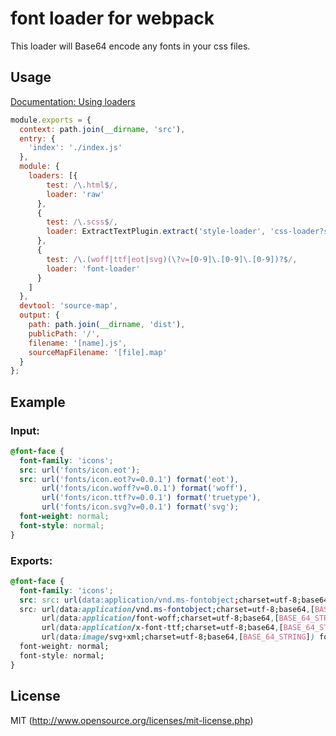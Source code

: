 # font loader for webpack
This loader will Base64 encode any fonts in your css files.

## Usage

[Documentation: Using loaders](http://webpack.github.io/docs/using-loaders.html)

```js
module.exports = {
  context: path.join(__dirname, 'src'),
  entry: {
    'index': './index.js'
  },
  module: {
    loaders: [{
        test: /\.html$/,
        loader: 'raw'
      },
      {
        test: /\.scss$/,
        loader: ExtractTextPlugin.extract('style-loader', 'css-loader?sourceMap!autoprefixer-loader!sass-loader?sourceMap')
      },
      {
        test: /\.(woff|ttf|eot|svg)(\?v=[0-9]\.[0-9]\.[0-9])?$/,
        loader: 'font-loader'
      }
    ]
  },
  devtool: 'source-map',
  output: {
    path: path.join(__dirname, 'dist'),
    publicPath: '/',
    filename: '[name].js',
    sourceMapFilename: '[file].map'
  }
};
```

## Example
### Input:

```css
@font-face {
  font-family: 'icons';
  src: url('fonts/icon.eot');
  src: url('fonts/icon.eot?v=0.0.1') format('eot'),
       url('fonts/icon.woff?v=0.0.1') format('woff'),
       url('fonts/icon.ttf?v=0.0.1') format('truetype'),
       url('fonts/icon.svg?v=0.0.1') format('svg');
  font-weight: normal;
  font-style: normal;
}
```

### Exports:

```css
@font-face {
  font-family: 'icons';
  src: src: url(data:application/vnd.ms-fontobject;charset=utf-8;base64,[BASE_64_STRING]);
  src: url(data:application/vnd.ms-fontobject;charset=utf-8;base64,[BASE_64_STRING]) format('eot'),
       url(data:application/font-woff;charset=utf-8;base64,[BASE_64_STRING]) format('woff'),
       url(data:application/x-font-ttf;charset=utf-8;base64,[BASE_64_STRING]) format('truetype'),
       url(data:image/svg+xml;charset=utf-8;base64,[BASE_64_STRING]) format('svg');
  font-weight: normal;
  font-style: normal;
}
```

## License

MIT (http://www.opensource.org/licenses/mit-license.php)
